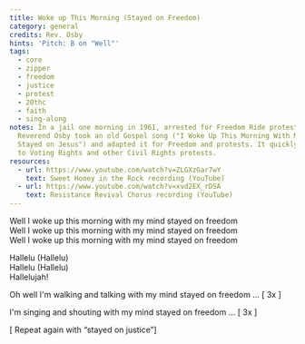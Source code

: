 ```yaml
---
title: Woke up This Morning (Stayed on Freedom)
category: general
credits: Rev. Osby
hints: 'Pitch: B on "Well"'
tags:
  - core
  - zipper
  - freedom
  - justice
  - protest
  - 20thc
  - faith
  - sing-along
notes: In a jail one morning in 1961, arrested for Freedom Ride protests,
  Reverend Osby took an old Gospel song ("I Woke Up This Morning With My Mind
  Stayed on Jesus") and adapted it for Freedom and protests. It quickly spread
  to Voting Rights and other Civil Rights protests.
resources:
  - url: https://www.youtube.com/watch?v=ZLGXzGar7wY
    text: Sweet Honey in the Rock recording (YouTube)
  - url: https://www.youtube.com/watch?v=xvd2EX_rDSA
    text: Resistance Revival Chorus recording (YouTube)
---
```

Well I woke up this morning with my mind stayed on freedom\
Well I woke up this morning with my mind stayed on freedom\
Well I woke up this morning with my mind stayed on freedom  

Hallelu (Hallelu)\
Hallelu (Hallelu)\
Hallelujah!

Oh well I'm walking and talking with my mind stayed on freedom … \[ 3x ] 

I'm singing and shouting with my mind stayed on freedom … \[ 3x ]

\[ Repeat again with “stayed on justice”]
